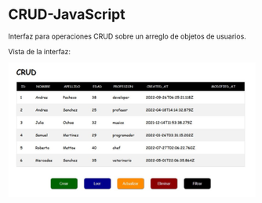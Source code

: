 # CRUD-JavaScript

Interfaz para operaciones CRUD sobre un arreglo de objetos de usuarios.

Vista de la interfaz:

<div align="center">
  <img src="./assets/interface-web.jpg" width="750px">
</div>
